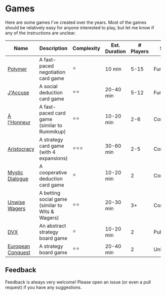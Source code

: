# Games

Here are some games I've created over the years. Most of the games should be relatively easy for anyone interested to play, but let me know if any of the instructions are unclear.

| Name                                                | Description                                      | Complexity | Est. Duration | # Players | Status     | Release Date   | 
|-----------------------------------------------------|--------------------------------------------------|------------|--------------|---------|------------|----------------|
| [Polymer](Polymer/README.md)                        | A fast-paced negotiation card game               | ⭐️         | 10 min       | 5-15    | Functional | September 2023 |
| [J'Accuse](JAccuse/README.md)                       | A social deduction card game                     | ⭐️⭐️       | 20-40 min    | 5-12    | Functional | Spring 2023    |
| [À l'Honneur](À%20l'Honneur/README.md)              | A fast-paced card game (similar to Rummikup)     | ⭐️⭐️       | 10-20 min    | 2-6     | Completed  | December 2022  |
| [Aristocracy](Aristocracy/README.md)                | A strategy card game (with 4 expansions)         | ⭐️⭐️⭐️️    | 30-60 min    | 2-5     | Completed  | Summer 2018    |
| [Mystic Dialogue](Mystic%20Dialogue/README.md)      | A cooperative deduction card game                | ⭐️         | 10-20 min    | 2       | Completed  | February 2022  |
| [Unwise Wagers](Unwise%20Wagers/README.md)          | A betting social game (similar to Wits & Wagers) | ⭐️⭐️       | 20-30 min    | 3+      | Completed  | March 2023     |
| [DVX](DVX/README.md)                                | An abstract strategy board game                  | ⭐️         | 10-20 min    | 2       | Published  | April 2015     |
| [European Conquest](European%20Conquest/README.md)  | A strategy board game                            | ⭐️⭐️      | 20-40 min    | 2       | Unbalanced | Spring 2012    |


## Feedback

Feedback is always very welcome! Please open an issue (or even a pull request) if you have any suggestions.

